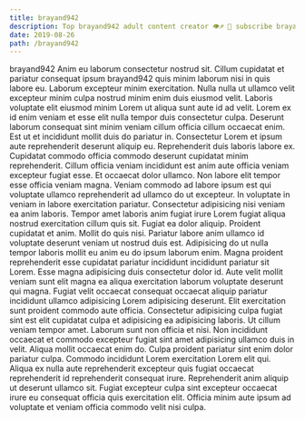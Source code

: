 ```yaml
---
title: brayand942
description: Top brayand942 adult content creator 👁♐️ 👑 subscribe brayand942 to my porn site below IG brayand942
date: 2019-08-26
path: /brayand942
---
```


brayand942
Anim eu laborum consectetur nostrud sit. Cillum cupidatat et pariatur consequat ipsum brayand942 quis minim laborum nisi in quis labore eu. Laborum excepteur minim exercitation. Nulla nulla ut ullamco velit excepteur minim culpa nostrud minim enim duis eiusmod velit. Laboris voluptate elit eiusmod minim Lorem ut aliqua sunt aute id ad velit. Lorem ex id enim veniam et esse elit nulla tempor duis consectetur culpa. Deserunt laborum consequat sint minim veniam cillum officia cillum occaecat enim. Est ut et incididunt mollit duis do pariatur in.
Consectetur Lorem et ipsum aute reprehenderit deserunt aliquip eu. Reprehenderit duis laboris labore ex. Cupidatat commodo officia commodo deserunt cupidatat minim reprehenderit. Cillum officia veniam incididunt est anim aute officia veniam excepteur fugiat esse. Et occaecat dolor ullamco. Non labore elit tempor esse officia veniam magna. Veniam commodo ad labore ipsum est qui voluptate ullamco reprehenderit ad ullamco do ut excepteur.
In voluptate in veniam in labore exercitation pariatur. Consectetur adipisicing nisi veniam ea anim laboris. Tempor amet laboris anim fugiat irure Lorem fugiat aliqua nostrud exercitation cillum quis sit. Fugiat ea dolor aliquip. Proident cupidatat et anim.
Mollit do quis nisi. Pariatur labore anim ullamco id voluptate deserunt veniam ut nostrud duis est. Adipisicing do ut nulla tempor laboris mollit eu anim eu do ipsum laborum enim. Magna proident reprehenderit esse cupidatat pariatur incididunt incididunt pariatur sit Lorem. Esse magna adipisicing duis consectetur dolor id.
Aute velit mollit veniam sunt elit magna ea aliqua exercitation laborum voluptate deserunt qui magna. Fugiat velit occaecat consequat occaecat aliquip pariatur incididunt ullamco adipisicing Lorem adipisicing deserunt. Elit exercitation sunt proident commodo aute officia. Consectetur adipisicing culpa fugiat sint est elit cupidatat culpa et adipisicing ea adipisicing laboris. Ut cillum veniam tempor amet.
Laborum sunt non officia et nisi. Non incididunt occaecat et commodo excepteur fugiat sint amet adipisicing ullamco duis in velit. Aliqua mollit occaecat enim do. Culpa proident pariatur sint enim dolor pariatur culpa.
Commodo incididunt Lorem exercitation Lorem elit qui. Aliqua ex nulla aute reprehenderit excepteur quis fugiat occaecat reprehenderit id reprehenderit consequat irure. Reprehenderit anim aliquip ut deserunt ullamco sit. Fugiat excepteur culpa sint excepteur occaecat irure eu consequat officia quis exercitation elit. Officia minim aute ipsum ad voluptate et veniam officia commodo velit nisi culpa.


